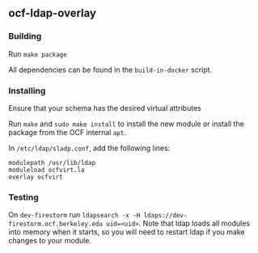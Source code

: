 ## ocf-ldap-overlay

### Building

Run `make package`

All dependencies can be found in the `build-in-docker` script.

### Installing

Ensure that your schema has the desired virtual attributes

Run `make` and `sudo make install` to install the new module or install the
package from the OCF internal `apt`.

In `/etc/ldap/sladp.conf`, add the following lines:

```
modulepath /usr/lib/ldap
moduleload ocfvirt.la
overlay ocfvirt
```

### Testing

On `dev-firestorm` run `ldapsearch -x -H ldaps://dev-firestorm.ocf.berkeley.edu
uid=<uid>`. Note that ldap loads all modules into memory when it starts, so you
will need to restart ldap if you make changes to your module.

